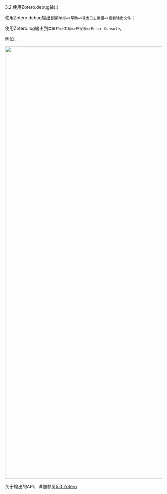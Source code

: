 3.2 使用Zotero.debug输出

使用Zotero.debug输出到`菜单栏=>帮助=>输出日志排错=>查看输出文件`；

使用Zotero.log输出到`菜单栏=>工具=>开发者=>Error Console`。

例如：

<img src="https://cdn.nlark.com/yuque/0/2022/png/32594373/1662260312651-56fb5177-37f4-46db-9bab-9eec7abcd3f3.png" width="1389" id="ub2126420" class="ne-image">

关于输出的API，详细参见[5.0 Zotero](https://zotero.yuque.com/books/share/8d230829-6004-4934-b4c6-685a7001bfa0/wh73ka)